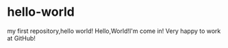 # hello-world
my first repository,hello world!
Hello,World!I'm come in!
Very happy to work at GitHub!

